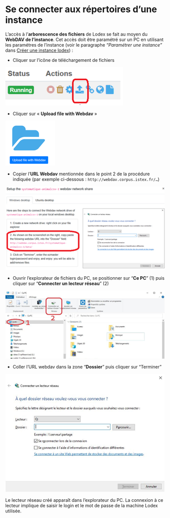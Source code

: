 # Se connecter aux répertoires d’une instance

L’accès à l’**arborescence des fichiers** de Lodex se fait au moyen du **WebDAV de l’instance**.
Cet accès doit être paramétré sur un PC en utilisant les paramétres de l’instance
(voir le paragraphe *“Paramétrer une instance”* dans [Créer une instance lodex](./creating-an-instance.mdx)) :

- Cliquer sur l’icône de téléchargement de fichiers

![telechargement](./assets/telechargement.png)

- Cliquer sur « **Upload file with Webdav** »

![Webdav](./assets/Webdav.png)

- Copier l’**URL Webdav** mentionnée dans le point 2 de la procédure indiquée (par exemple
  ci-dessous : `http://webdav.corpus.istex.fr/…`)

![Webdav 1](./assets/Webdav_1.png)

- Ouvrir l’explorateur de fichiers du PC, se positionner sur “**Ce PC**” (1) puis cliquer sur “**Connecter un lecteur
  réseau**” (2)

![lecteur reseau e1652785923830](./assets/lecteur-reseau-e1652785923830.jpg)

- Coller l’URL webdav dans la zone “**Dossier**” puis cliquer sur “Terminer”

![Lecteur reseau 2](./assets/Lecteur-reseau_2.jpg)

Le lecteur réseau créé apparaît dans l’explorateur du PC. La connexion à ce lecteur implique de saisir le login et le
mot de passe de la machine Lodex utilisée.
